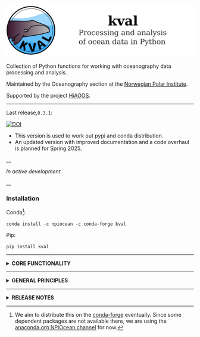 ![image](graphics/kval_banner.png)

Collection of Python functions for working with oceanography data processing and analysis.

Maintained by the Oceanography section at the [Norwegian Polar Institute](https://www.npolar.no/en/).

Supported by the project [HiAOOS](https://hiaoos.eu/).
___

Last release,`0.3.1`:




[![DOI](https://zenodo.org/badge/DOI/10.5281/zenodo.15260487.svg)](https://doi.org/10.5281/zenodo.15260487)



- This version is used to work out pypi and conda distribution.
- An updated version with improved documentation and a code overhaul is planned for Spring 2025.

__

*In active development.*

__

### Installation



Conda[^tag]:

    conda install -c npiocean -c conda-forge kval


Pip:

    pip install kval

[^tag]: We aim to distribute this on the [conda-forge](channel) eventually. Since some dependent packages are not available there, we are using the [anaconda.org NPIOcean channel](https://anaconda.org/npiocean) for now.

____
<details>
<summary><strong>CORE FUNCTIONALITY</strong></summary>

##### Submodules


- `file`: Converting to and from various file format (e.g. read CTD .cnv data to xarray/netCDF)
- `data`: Data post-processing and QC (e.g. CTD post-processing)
- `metadata`: Handling and standardizing metadata according to CF conventions
- `plots*`: Various tools to help make nice (matplotlib) figures
- `maps`: Tools for making maps
- `geo`: Geographical calculations (coordinate transformations, point-to-point distances etc)
- `ocean`: Oceanography-specific tools (e.g. (`*`) vertical modes, turner angles, wkb scaling, geostrophical calculations)
- `calc`: Various useful functions for numerical calculations.
- `util`: Various backend support functions and wrappers for xarray functionality.
- `signal`: Filtering, spectral analysis, etc.

`*` Not implemented

</details>

____

<details>
<summary><strong>GENERAL PRINCIPLES</strong></summary>

*Note: These are aspirational guidelines and not always adhered to in the current code structure. We will try to get there!*

###### Code

- Written in Python (>=3.8).
- Tailored for use in a [Jupyter] notebook environment.
- Data and metadata should be stored in [xarray(https://docs.xarray.dev/en/stable/)] `Datasets`.
    - Intermediate operations using, e.g., `numpy` or `pandas` objects are fine, but the end user should only interact with `Datasets`.
- Code should adhere to [PEP8](https://peps.python.org/pep-0008/) style guide, and all functions should have docstrings.
- All functionality should have associated [pytest](https://docs.pytest.org/en/7.4.x/) tests.
    - Unit tests of individual functions are found in `tests/unit_tests/`. Its directory structure and contents should mirror that of `src/kval`.
    - Tests of more complex functionality (e.g. processing pipelines using multiple modules) should be put in  `tests/functional_tests/`.
    - A collection of sample data to be used in testing is found in `tests/test_data/`. Should aim to cover a wide range of input data, but we also don't want this to become *too* bulky - try to keep file size to a minimum.

###### Metadata

- All operations that modify data should be recorded in the file metadata.
- Wherever possibly, and at as early a stage as possible, all available useful metadata should be added to Datasets.
- Metadata formatting should adhere to [CF](http://cfconventions.org/) and [ACDD](https://wiki.esipfed.org/Attribute_Convention_for_Data_Discovery_1-3) conventions, supplemented by:
    - [OceanSITES](http://www.oceansites.org/docs/oceansites_data_format_reference_manual_20140917.pdf)
    - [2021 NPI NetCDF guidelines](https://gitlab.com/npolar/netcdf-creator/-/blob/main/docs/netcdf_standard_npi.pdf?ref_type=heads)

###### Project

- The project is maintained by the Oceanography section at the [Norwegian Polar Institute](www.npolar.no/en).
    - External contributions (pull requests, issues, whatever) are very welcome!
- We will attempt to follow the guidelines from the
  [Scientific Python Library Development Guide](https://learn.scientific-python.org/development/).
- *Releases* will be published relatively often, whenever a new functionality has been added.
   Releases will be archived on [zenodo](www.zenodo.org) and given a DOI.

###### Contributing

Pull requests, issues, etc are very welcome!

*[Something about branches here]*

*[Something about python style, test suite]*


</details>

____


<details>
<summary><strong>RELEASE NOTES</strong></summary>





- **0.3.0** *(CURRENT, released 16 April 2025)*:
    - Refactoring of large parts of the code for structure, clarity and efficiency.
    - ~~Complete reproducability and self-documentation in the CTD processing functionality.~~
    - Adding mooring processing functionality
        - ~~Functionality for parsing moored CTD sensors (RBR and SBE)~~
        - Functionality for basic processing source file -> CF-NetCDF
    - ~~Test suite (comprehensive but not entirely complete)~~
    - ~~Decluttering the repo bringing it down from its currently bloated state.~~
    - Started useful documentation with somenotebook examples (need a lot of work).
    - Released to PyPi and conda-forge.
    - Many other improvements and additions.


- **0.4.0** *(PLANNED for spring 2025)*

- Complete (useful) documentation with good notebook examples of core functionality.
- Expanded test suite for good coverage of basic functionality plus
- *Possibly*:
    - Parsing data from inductive loggers.
    - Breaking out NPI-specific stuff (if there really is that much of it) to a sepåarate libraru, ´naust´.


- *0.0.2*:
    - Name change from `oceanograpy` to `kval`.
    - Introduction of test suite.
    - Other minor changes.

- *0.0.1:*
    - Initial release.
    - Functionality tailored for CTD processing.




</details>




